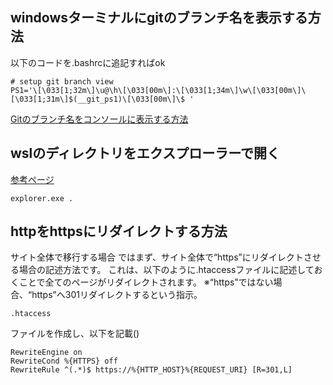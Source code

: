 ## windowsターミナルにgitのブランチ名を表示する方法
以下のコードを.bashrcに追記すればok
```
# setup git branch view
PS1='\[\033[1;32m\]\u@\h\[\033[00m\]:\[\033[1;34m\]\w\[\033[00m\]\[\033[1;31m\]$(__git_ps1)\[\033[00m\]\$ '
```
[Gitのブランチ名をコンソールに表示する方法](https://qiita.com/daijinload/items/2bb0031a706ce347aca6)

## wslのディレクトリをエクスプローラーで開く
[参考ページ](https://keywordfinder.jp/blog/seo/http-https-redirect/#htaccess)
```
explorer.exe .
```
## httpをhttpsにリダイレクトする方法
サイト全体で移行する場合
ではまず、サイト全体で“https”にリダイレクトさせる場合の記述方法です。
これは、以下のように.htaccessファイルに記述しておくことで全てのページがリダイレクトされます。
※“https”ではない場合、“https”へ301リダイレクトするという指示。
```
.htaccess
```
ファイルを作成し、以下を記載()
```
RewriteEngine on
RewriteCond %{HTTPS} off
RewriteRule ^(.*)$ https://%{HTTP_HOST}%{REQUEST_URI} [R=301,L]
```
